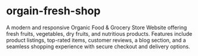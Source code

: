 # orgain-fresh-shop
A modern and responsive Organic Food &amp; Grocery Store Website offering fresh fruits, vegetables, dry fruits, and nutritious products. Features include product listings, top-rated items, customer reviews, a blog section, and a seamless shopping experience with secure checkout and delivery options.

